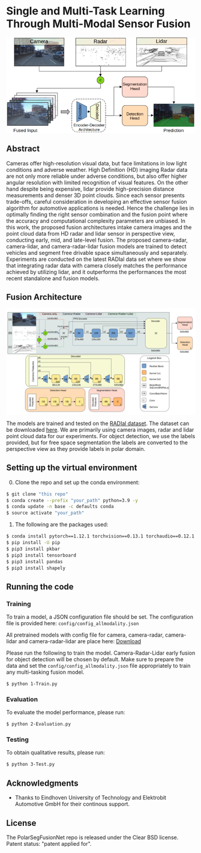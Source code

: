# Single and Multi-Task Learning Through Multi-Modal Sensor Fusion

<p align="center">
  <img src="images/ieeeiv_overview_v2.png" div align=center>
</p> 

## Abstract
Cameras offer high-resolution visual data, but face limitations in low light conditions and adverse weather. High Definition (HD) imaging Radar data are not only more reliable under adverse conditions, but also offer higher angular resolution with limited recognition of visual features. On the other hand despite being expensive, lidar provide high-precision distance measurements and denser 3D point clouds. Since each sensor presents trade-offs, careful consideration in developing an effective sensor fusion algorithm for automotive applications is needed. Hence the challenge lies in optimally finding the right sensor combination and the fusion point where the accuracy and computational complexity parameters are unbiased. In this work, the proposed fusion architectures intake camera images and the point cloud data from HD radar and lidar sensor in perspective view, conducting early, mid, and late-level fusion. The proposed camera-radar, camera-lidar, and camera-radar-lidar fusion models are trained to detect vehicles and segment free drivable space simultaneously and separately. Experiments are conducted on the latest RADIal data set where we show that integrating radar data with camera closely matches the performance achieved by utilizing lidar, and it outperforms the performances the most recent standalone and fusion models. 


## Fusion Architecture
<p align="center">
  <img src="images/detailed_arch.png" div align=center>
</p>

The models are trained and tested on the [RADIal dataset](https://github.com/valeoai/RADIal/tree/main). The dataset can be downloaded
[here](https://github.com/valeoai/RADIal/tree/main#labels:~:text=Download%20instructions). We are primarily using camera images, radar and lidar point cloud data for our experiments. For object detection, we use the labels provided, but for free space segmentation the labels are converted to the perspective view as they provide labels in polar domain.

## Setting up the virtual environment
0. Clone the repo and set up the conda environment:
```bash
$ git clone "this repo"
$ conda create --prefix "your_path" python=3.9 -y
$ conda update -n base -c defaults conda
$ source activate "your_path"
```

1. The following are the packages used:
```bash
$ conda install pytorch==1.12.1 torchvision==0.13.1 torchaudio==0.12.1 cudatoolkit=11.3 -c pytorch
$ pip install -U pip
$ pip3 install pkbar
$ pip3 install tensorboard
$ pip3 install pandas
$ pip3 install shapely
```
## Running the code

### Training
To train a model, a JSON configuration file should be set. 
The configuration file is provided here: `config/config_allmodality.json`

All pretrained models with config file for camera, camera-radar, camera-lidar and camera-radar-lidar are place here: [Download](https://drive.google.com/drive/folders/1LWGNDl83KXffw0y70bqBalbg2APYaLhC?usp=drive_link)

Please run the following to train the model. Camera-Radar-Lidar early fusion for object detection will be chosen by default. Make sure to prepare the data and set the `config/config_allmodality.json` file appropriately to train any multi-tasking fusion model. 
```bash
$ python 1-Train.py
```
### Evaluation
To evaluate the model performance, please run:
```bash
$ python 2-Evaluation.py
```
### Testing
To obtain qualitative results, please run:
```bash
$ python 3-Test.py
```

## Acknowledgments
- Thanks to Eindhoven University of Technology and Elektrobit Automotive GmbH for their continous support.

## License
The PolarSegFusionNet repo is released under the Clear BSD license. 
Patent status: "patent applied for".

